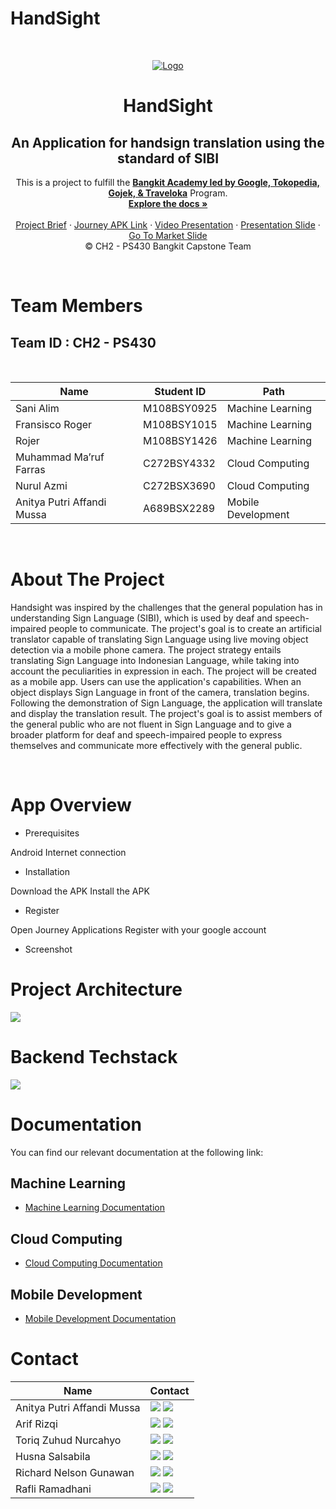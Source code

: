 # HandSight
<!-- PROJECT LOGO -->
<br />
<p align="center">
  <a href='https://github.com/Ansco343/HandSight'><img src='https://ibb.co/54xYVTW' type='image' alt="Logo"></a>

  <h1 align="center">HandSight</h1>
  <h2 align="center">
  An Application for handsign translation using the standard of SIBI</h2>
  
  <p align="center">
  This is a project to fulfill the  <a href="https://grow.google/intl/id_id/bangkit/"><strong>Bangkit Academy led by Google, Tokopedia, Gojek, & Traveloka</strong></a>
   Program.
    <br />
    <a href="https://github.com/Ansco343/HandSight"><strong>Explore the docs »</strong></a>
    <br />
    <br />
    <a href="#">Project Brief</a>
    ·
    <a href="_____">Journey APK Link</a>
    ·
    <a href="________">Video Presentation</a>
    ·
    <a href="_______ ">Presentation Slide</a>
    ·
    <a href="________" target="_blank">Go To Market Slide</a>
    <br />
    © CH2 - PS430 Bangkit Capstone Team
  </p>
</p>
<br>

# Team Members

## Team ID : CH2 - PS430

<br>

| Name                       | Student ID  | Path                |
| -------------------------- | ----------  | ------------------- |
| Sani Alim                  | M108BSY0925 | Machine Learning    |
| Fransisco Roger            | M108BSY1015 | Machine Learning    |
| Rojer                      | M108BSY1426 | Machine Learning    |
| Muhammad Ma’ruf Farras     | C272BSY4332 | Cloud Computing     |
| Nurul Azmi                 | C272BSX3690 | Cloud Computing     |
| Anitya Putri Affandi Mussa | A689BSX2289 | Mobile Development  |

<br>

# About The Project
<p>Handsight was inspired by the challenges that the general population has in understanding Sign Language (SIBI), which is used by deaf and speech-impaired people to communicate. The project's goal is to create an artificial translator capable of translating Sign Language using live moving object detection via a mobile phone camera. The project strategy entails translating Sign Language into Indonesian Language, while taking into account the peculiarities in expression in each. The project will be created as a mobile app. Users can use the application's capabilities. When an object displays Sign Language in front of the camera, translation begins. Following the demonstration of Sign Language, the application will translate and display the translation result. The project's goal is to assist members of the general public who are not fluent in Sign Language and to give a broader platform for deaf and speech-impaired people to express themselves and communicate more effectively with the general public. </p>
<br>

# App Overview
- Prerequisites
<p> Android
Internet connection <p>

- Installation
<p> Download the APK
Install the APK <p>

- Register
<p> Open Journey Applications
Register with your google account <p>

- Screenshot

# Project Architecture

<a href='https://www.linkpicture.com/view.php?img=LPic648c32812751d1052550205'><img src='https://www.linkpicture.com/q/project-architecture.jpg' type='image'></a>

# Backend Techstack
<a href='https://www.linkpicture.com/view.php?img=LPic648c328b34b881357147923'><img src='https://www.linkpicture.com/q/project-architecture-1.jpg' type='image'></a>

# Documentation
You can find our relevant documentation at the following link:

## Machine Learning 
- [Machine Learning Documentation](-----l)

## Cloud Computing 
- [Cloud Computing Documentation](------)

## Mobile Development 
- [Mobile Development Documentation](https://github.com/tytytyaa/HandSight-MD)

# Contact

| Name                   | Contact                                                                                                                                                                                                                                                                                         |
| ---------------------- | ----------------------------------------------------------------------------------------------------------------------------------------------------------------------------------------------------------------------------------------------------------------------------------------------- |
| Anitya Putri Affandi Mussa     | <a href="https://www.linkedin.com/in/novandi-ramadhan/"><img src="https://img.shields.io/badge/LinkedIn-0077B5?style=for-the-badge&logo=linkedin&logoColor=white" /></a> <a href="mailto:novandiramadhan80@gmail.com"><img src="https://img.shields.io/badge/Gmail-D14836?style=for-the-badge&logo=gmail&logoColor=white"></a>         |
| Arif Rizqi    | <a href="https://www.linkedin.com/in/arif-rizqi-58543221a/"><img src="https://img.shields.io/badge/LinkedIn-0077B5?style=for-the-badge&logo=linkedin&logoColor=white" /></a> <a href="mailto:arifrizqy.ar15@gmail.com"><img src="https://img.shields.io/badge/Gmail-D14836?style=for-the-badge&logo=gmail&logoColor=white"></a> |
| Toriq Zuhud Nurcahyo          | <a href="https://www.linkedin.com/in/toriq-zuhud-nurcahyo-8703a8158/"><img src="https://img.shields.io/badge/LinkedIn-0077B5?style=for-the-badge&logo=linkedin&logoColor=white" /></a> <a href="mailto:toriqzuhudnurcahyo@gmail.com"><img src="https://img.shields.io/badge/Gmail-D14836?style=for-the-badge&logo=gmail&logoColor=white"></a>                       |
| Husna Salsabila        | <a href="https://www.linkedin.com/in/husna-salsabila/"><img src="https://img.shields.io/badge/LinkedIn-0077B5?style=for-the-badge&logo=linkedin&logoColor=white" /></a> <a href="mailto:hsnsalsabilaa@gmail.com"><img src="https://img.shields.io/badge/Gmail-D14836?style=for-the-badge&logo=gmail&logoColor=white"></a>                    |
| Richard Nelson Gunawan   | <a href="https://www.linkedin.com/in/richard-nelson-gunawan-19a9011b1/"><img src="https://img.shields.io/badge/LinkedIn-0077B5?style=for-the-badge&logo=linkedin&logoColor=white" /></a> <a href="mailto:richardnelsongunawan@gmail.com"><img src="https://img.shields.io/badge/Gmail-D14836?style=for-the-badge&logo=gmail&logoColor=white"></a>                |
| Rafli Ramadhani | <a href="https://www.linkedin.com/in/rafliramadhanii/"><img src="https://img.shields.io/badge/LinkedIn-0077B5?style=for-the-badge&logo=linkedin&logoColor=white" /></a> <a href="mailto:raflirama7446@gmail.com"><img src="https://img.shields.io/badge/Gmail-D14836?style=for-the-badge&logo=gmail&logoColor=white"></a>                       |
